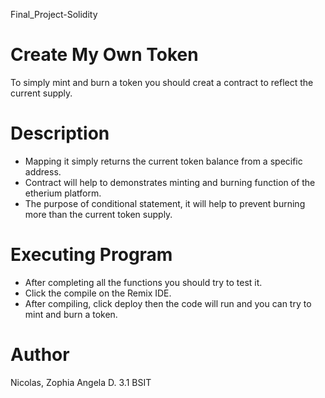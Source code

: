 Final_Project-Solidity
# Create My Own Token
To simply mint and burn a token you should creat a contract to reflect the current supply.

# Description
- Mapping it simply returns the current token balance from a specific address.
- Contract will help to demonstrates minting and burning function of the etherium platform.
- The purpose of conditional statement, it will help to prevent burning more than the current token supply. 

# Executing Program
- After completing all the functions you should try to test it.
- Click the compile on the Remix IDE. 
- After compiling, click deploy then the code will run and you can try to mint and burn a token.

# Author
Nicolas, Zophia Angela D.
3.1 BSIT
